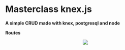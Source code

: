 # Masterclass knex.js

**A simple CRUD made with knex, postgresql and node**

**Routes**

<p align="center">
    <img src="./assets/routes.png">
</p>